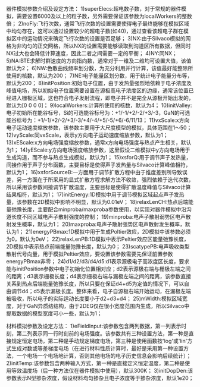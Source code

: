 器件模拟参数介绍及设定方法：
1)superElecs:超电数子数，对于常规的器件模拟，需要设置6000及以上的粒子数，另外需要保证该参数为localWorkers的整数倍；
2)noFly:飞行次数，通常飞行次数的设置需要使得电子最终能够在模拟区域中均匀存在，这可以通过设置较少的超电子数(如40)，通过查看该超电子群在模拟区中的运动情况来确定飞行次数的设置是否足够；
3)NX:由于Silvaco模拟的网格为非均匀的正交网格，所以NX的设置需要能够读取到沟道区所有数据，但同时NX过大也会降低计算速度，因此二者之间需要一定的平衡；
4)NY:同NX；
5)NA:BTE求解时群速度的方向指向数，通常对于一维及二维均可设置大值，该值默认为2；
6)NW:色散曲线频率划分数，为充分利用并行计算，该值最好能整除所使用的核数，默认为200；
7)NE:电子能量区划分数，用于统计电子能量分布等，默认为200；
8)initPosition:初始电子位置，由于发热量强烈地依赖于电子浓度及峰值电场，所以初始电子位置需要设置在源极高电子浓度区的边缘，通常该位置已经进入栅极区域，这也符合电子发射流程，即电子并不是完全从源极开始出发的，默认为[0 0 0 0]；
9)localWorkers:计算所使用的核数，默认为4；
10)initValley:电子初始所在能谷标号，Si的可选能谷标号为：+1/-1/+2/-2/+3/-3，GaN的可选能谷标号为：+1/-1/+2/-2/+3/-3/+4/-4/+5/-5/+6/-6/11/13；
11)vxScale:x方向电子运动速度缩放参数，该参数主要用于大尺度模型的模拟，具体范围在1～50；
12)vyScale:同vxScale，表示y方向电子运动速度缩放参数，默认为1；
13)xEScale:x方向电场强度缩放参数，通常x方向电场强度与热点产生相关，默认为1；
14)yEScale:y方向电场强度缩放参数，这里假设二维模拟中y方向电场用于生成沟道，而不参与热点生成模拟，默认为1；
15)xsforQ:用于调节声子发热量，间接作用于声子分布函数，主要目标是使得声子发热量与Silvaco计算峰值相符，默认为1；
16)xsforSourceB:一方面用于调节扩散方程中由于维度差别所导致误差，另一方面在于所采用的显式扩散方程求解方法不收敛，强烈依赖于迭代次数，所以采用该参数间接调节扩散温度，主要目标是使得扩散温度峰值与Silvaco计算结果相符，默认为1；
17)initEnergy:1D模拟中用于调节模拟区域起点声子发热量，该参数在2D模拟中影响不明显，默认为0.01eV；
18)relaxLenCH:热点后端能量弛豫长度，主要配合minproba/maxproba参数使用，以实现对器件模拟中沿沟道长度不同区域电声子散射强度的控制；
19)minproba:电声子散射弱势区电声散射发生概率，默认为1；
20)maxproba:电声子散射强势区电声散射发生概率，默认为1；
21)energyPBmax:1D模拟中用于生成Poltier效应，2D模拟中该参数必须为0，默认为0eV；
22)relaxLenPB:1D模拟中表示Peltier效应区能量弛豫长度，2D模拟中表示热点前端能量弛豫长度，默认为0；
23)scatypePB:电声吸收类型散射代号向量，用于模拟Peltier效应，要设置该参数需要先保证前置参数energyPBmax非零；
24)d1/d2/d3/d4/d5:d1表示源极电子高浓度区长度，要求能与initPosition参数中电子初始化位置相对应；d2表示源极右端与栅极左端之间的距离；d3表示栅极长度；d4表示栅极右端与漏极左端之间的距离，该参数直接关系到热点后端能量弛豫长度，所以只要在保证d4+d5为定值的情况下，可以自由调节d4；d5表示漏极长度。整体来看，电子自源极右端开始运动，在漏极左端被吸收，所以电子的实际运动长度要小于d2+d3+d4；
25)mWidth:模拟区域宽度，对于GaN异质结结构，由于2DEG仅在很小宽度范围内生成，所以Silvaco中提取数据的模型宽度可小一些，默认为1；

材料模拟参数及设定方法：
1)eFieldInput:该参数包含两列数据，第一列表示时刻，第二列表示同一行时刻前的电场强度。该参数共有三种设置方法，第一种是直接规定恒定电场，第二种是手动规定梯度电场，第三种是使用函数按'log'或'lin'方式生成对数或等差梯度电场（在进行材料性质计算时，最好是采用第一种设置方法，一个电场一个电场地计算，否则其他电场的电子历史信息会影响后续统计）；
2)initTemp:该参数包含两种输入方式，第一种是直接定义恒定温度，第二种是使用等效温度场（后一种方法仅在器件模拟中使用），默认300K；
3)initDopDen:该参数表示N型掺杂浓度，假设材料均匀掺杂且电子浓度等于掺杂浓度，默认1e20；
